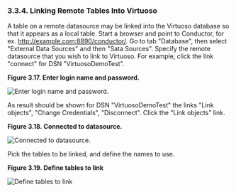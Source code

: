 <div>

<div>

<div>

<div>

### 3.3.4. Linking Remote Tables Into Virtuoso

</div>

</div>

</div>

A table on a remote datasource may be linked into the Virtuoso database
so that it appears as a local table. Start a browser and point to
Conductor, for ex. http://example.com:8890/conductor/. Go to tab
"Database", then select "External Data Sources" and then "Sata Sources".
Specify the remote datasource that you wish to link to Virtuoso. For
example, click the link "connect" for DSN "VirtuosoDemoTest".

<div>

<div>

**Figure 3.17. Enter login name and password.**

<div>

<div>

![Enter login name and password.](images/conndsn1a.png)

</div>

</div>

</div>

  

</div>

As result should be shown for DSN "VirtuosoDemoTest" the links "Link
objects", "Change Credentials", "Disconnect". Click the "Link objects"
link.

<div>

<div>

**Figure 3.18. Connected to datasource.**

<div>

<div>

![Connected to datasource.](images/conndsn1b.png)

</div>

</div>

</div>

  

</div>

Pick the tables to be linked, and define the names to use.

<div>

<div>

**Figure 3.19. Define tables to link**

<div>

<div>

![Define tables to link](images/rmtadd.png)

</div>

</div>

</div>

  

</div>

</div>
